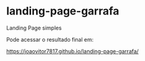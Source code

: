 # landing-page-garrafa
Landing Page simples 

Pode acessar o resultado final em:

https://joaovitor7817.github.io/landing-page-garrafa/

